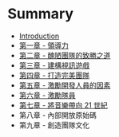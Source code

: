 # Summary

* [Introduction](README.md)
* [第一章 - 領導力](chapter1.md)
* [第二章 - 醜陋團隊的致勝之道](chapter2.md)
* [第三章 - 建構視訊遊戲](chapter3.md)
* [第四章 - 打造完美團隊](chapter4.md)
* [第五章 - 激勵開發人員的因素](chapter5.md)
* [第六章 - 激勵隊員](chapter6.md)
* [第七章 - 將音樂帶向 21 世紀](chapter7.md)
* 第八章 - 內部開放原始碼
* 第九章 - 創造團隊文化

